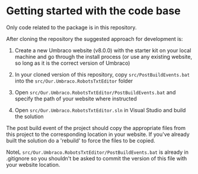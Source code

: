 # Getting started with the code base

Only code related to the package is in this repository.

After cloning the repository the suggested approach for development is:

1. Create a new Umbraco website (v8.0.0) with the starter kit on your local machine and go through the install process (or use any existing website, so long as it is the correct version of Umbraco)
   
2. In your cloned version of this repository, copy `src/PostBuildEvents.bat` into the `src/Our.Umbraco.RobotsTxtEditor` folder

3. Open `src/Our.Umbraco.RobotsTxtEditor/PostBuildEvents.bat` and specify the path of your website where instructed

4. Open `src/Our.Umbraco.RobotsTxtEditor.sln` in Visual Studio and build the solution

The post build event of the project should copy the appropriate files from this project to the corresponding location in your website.  If you've already built the solution do a 'rebuild' to force the files to be copied.

NoteL `src/Our.Umbraco.RobotsTxtEditor/PostBuildEvents.bat` is already in .gitignore so you shouldn't be asked to commit the version of this file with your website location.
